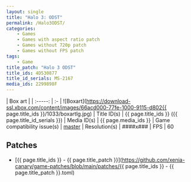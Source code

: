 ```yaml
---
layout: single
title: "Halo 3: ODST"
permalink: /Halo3ODST/
categories:
    - Games
    - Games with aspect ratio patch
    - Games without 720p patch
    - Games without FPS patch
tags:
    - Game
title_patch: "Halo 3 ODST"
title_ids: 4D530877
title_id_serials: MS-2167
media_ids: 2299898F
---
```


| Box art                     |
| :-----:                     | :-
| ![Boxart](https://download-ssl.xbox.com/content/images/66acd000-77fe-1000-9115-d802{{ page.title_ids }}/1033/boxartlg.jpg)
| Title ID(s)                 | {{ page.title_ids }} ({{ page.title_id_serials }})
| Media ID(s)                 | {{ page.media_ids }}
| Game compatibility issue(s) | [master](https://github.com/xenia-project/game-compatibility/issues/179)
| Resolution(s)               | ####x###
| FPS                         | 60

## Patches
* [{{ page.title_ids }} - {{ page.title_patch }}](https://github.com/xenia-canary/game-patches/blob/main/patches/{{ page.title_ids }} - {{ page.title_patch }}.toml)
